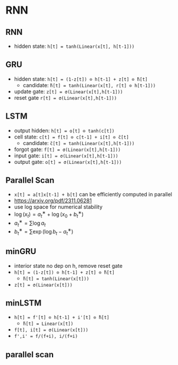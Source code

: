 # RNN

## RNN
- hidden state: `h[t] = tanh(Linear(x[t], h[t-1]))`

## GRU
- hidden state: `h[t] = (1-z[t]) ⊙ h[t-1] + z[t] ⊙ ̃h[t]`
    - candidate: `̃h[t] = tanh(Linear(x[t], r[t] ⊙ h[t-1]))`
- update gate: `z[t] = σ(Linear(x[t],h[t-1]))`
- reset gate `r[t] = σ(Linear(x[t],h[t-1]))`


## LSTM
- output hidden: `h[t] = o[t] ⊙ tanh(c[t])`
- cell state: `c[t] = f[t] ⊙ c[t-1] + i[t] ⊙ ̃c[t]`
    - candidate: `̃c[t] = tanh(Linear(x[t],h[t-1]))`
- forgot gate: `f[t] = σ(Linear(x[t],h[t-1]))`
- input gate: `i[t] = σ(Linear(x[t],h[t-1]))`
- output gate: `o[t] = σ(Linear(x[t],h[t-1]))`

## Parallel Scan
- `x[t] = a[t]x[t-1] + b[t]` can be efficiently computed in parallel
- <https://arxiv.org/pdf/2311.06281>
- use log space for numerical stability
- $\log(x_t) = a^∗_t + \log(x_0+b^∗_t)$
- $a^∗_t = ∑\log a_t$
- $b^∗_t = ∑ \exp(\log b_t - a^∗_t)$


## minGRU
- interior state no dep on h, remove reset gate
- `h[t] = (1-z[t]) ⊙ h[t-1] + z[t] ⊙ ̃h[t]`
    - `̃h[t] = tanh(Linear(x[t]))`
- `z[t] = σ(Linear(x[t]))`

## minLSTM
- `h[t] = f'[t] ⊙ h[t-1] + i'[t] ⊙ ̃h[t]`
    - `̃h[t] = Linear(x[t])`
- `f[t], i[t] = σ(Linear(x[t]))`
- `f',i' = f/(f+i), i/(f+i)`

## parallel scan



